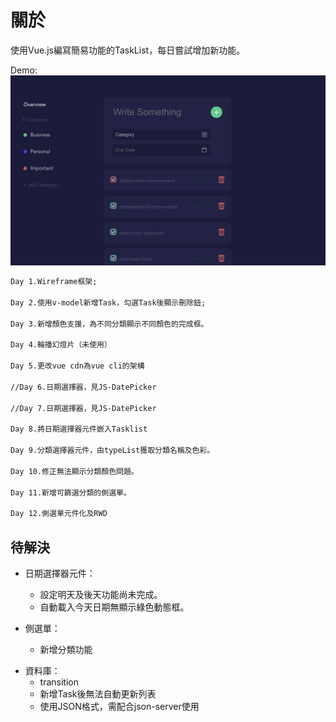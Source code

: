 # 關於

使用Vue.js編寫簡易功能的TaskList，每日嘗試增加新功能。

Demo:
![image](https://github.com/TitanTsai/JS-Daily-Project/blob/d14309960cf74b49871fafca1fb5e6903f7c3e8c/%E6%88%AA%E5%9C%96%202021-04-29%20%E4%B8%8B%E5%8D%883.01.59.png)

```ChangeLog
Day 1.Wireframe框架;

Day 2.使用v-model新增Task，勾選Task後顯示刪除鈕;

Day 3.新增顏色支援，為不同分類顯示不同顏色的完成框。

Day 4.輪播幻燈片（未使用）

Day 5.更改vue cdn為vue cli的架構

//Day 6.日期選擇器，見JS-DatePicker
          
//Day 7.日期選擇器，見JS-DatePicker

Day 8.將日期選擇器元件嵌入Tasklist

Day 9.分類選擇器元件，由typeList獲取分類名稱及色彩。

Day 10.修正無法顯示分類顏色問題。

Day 11.新增可篩選分類的側選單。

Day 12.側選單元件化及RWD
```

## 待解決


* 日期選擇器元件：
  - 設定明天及後天功能尚未完成。
  - 自動載入今天日期無顯示綠色動態框。

* 側選單：
  - 新增分類功能

+ 資料庫：
  - transition
  - 新增Task後無法自動更新列表
  - 使用JSON格式，需配合json-server使用

